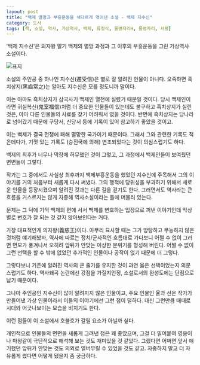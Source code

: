 ```yaml
---
layout: post
title: "백제 멸망과 부흥운동을 색다르게 엮어낸 소설 - 백제 지수신"
category: 도서
tags: [책, 소설, 역사, 가상역사, 백제, 류정식, 물병자리H, 물병자리, 서평]
---
```


'백제 지수신'은
의자왕 말기 백제의 멸망 과정과 그 이후의 부흥운동을 그린 가상역사 소설이다.

![표지](https://images2.imgbox.com/e8/d4/BNQaTodq_o.jpg)

소설의 주인공 중 하나인 지수신(遲受信)은 별로 잘 알려진 인물이 아니다.
오죽하면 흑치상지(黑齒常之)는 알아도 지수신은 모를 정도니까 말이다.

이는 아마도 흑치상지가 삼국사기 백제인 열전에 실렸기 때문일 것이다.
당시 백제인이라면 귀실복신(鬼室福信)처럼 더 중요한 인물들이 있는데도 불구하고 흑치상지가 실린것은,
아마 다른 인물들의 사료를 찾기 어려워서 였을 것이다.
반면에 흑치상지는 당나라로 넘어갔기 때문에 구당서, 신당서 등에 기록이 있어 참고하기 좋았을 것이고.

이는 백제가 결국 전쟁에 패해 멸망한 국가이기 때문이다.
그래서 그와 관련한 기록도 적은데다가,
기껏 있는 기록도 (승전국에 의해) 변조되었다는 것이 의심스럽기도 하다.

백제의 최후가 너무나 막장에 허무했던 것이 그렇고,
그 과정에서 백제인들이 보여줬던 면면들이 그렇다.

작가는 그 중에서도 사실상 최후까지 백제부흥운동을 했었던 지수신에 주목해서
그의 이야기를 거의 처음부터 새롭게 다시 써냈다.
그의 행적에 당위성을 부과하기 위해서 새로운 인물을 등장시켰으며
알려진 것과는 다른 길을 걷기도 한다.
그러면서도 역사라는 큰 흐름을 거스르지는 않게 자중해 역사소설이라는 틀에 머물러 있는다.

문제는 그 덕에 기꺽 백제의 편에 서서 백제를 변호하는 입장으로 꺼낸 이야기인데
막상 별로 변호가 잘 되는 것 같지 않아보인다는 거다.

가장 대표적인게 의자왕(義慈王)이다.
아무리 묘사할 때는 그가 방탕하고 무능하지 않은 것처럼 얘기해봤자,
역사에 따르는 정치/군사적인 흐름대로 가다보니 어쩔 수 없이 그러면 면모가 풍겨나서
오히려 앞뒤가 안맞는 이상한 분위기를 형성해 버린다.
어쩔 수 없이 그런 선택을 할 수 밖에 없었던 추가적인 인물이나 공작이 없기 때문에 더 그렇다.

그렇다보니 기존에 알려진 역사의 큰 줄기를 유지한 것이 과연 옳은 선택이었는지 의문스럽기도 하다.
역사왜곡 논란에선 강점을 가질지언정,
소설로서의 완성도에는 단점으로 남기 때문이다.

그나마 주인공인 지수신이 많이 알려지지 않은 인물이고,
주요 인물인 율과 선은 작가가 만들어낸 가상 인물이라서
이들의 이야기에선 그런 점이 덜하다.
대신 그런만큼 때때로 시대와 어긋나보이는 모습을 비치기도 한다.

이런 점들이 이 소설에서 호불호가 갈릴 요소가 아닐까 싶다.

개인적으로 인물들의 면면을 새롭게 그려낸 점은 꽤 좋았으며,
그걸 더 밀어붙여 영웅이나 마왕같이 극단적으로 해석해 보는 것도 재미있을 것 같았다.
그랬다면 어쩌면 앞서 얘기했던 앞뒤가 안맞는 것도 의외로 얼버무릴 수 있었을 것도 같고.
자중하지 말고 더 자유롭게 썼다면 어떻게 됐을지 좀 궁금하다.
